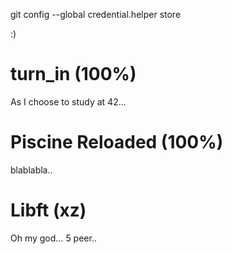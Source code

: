 
git config --global credential.helper store

:)

# turn_in (100%)
As I choose to study at 42...
# Piscine Reloaded (100%)
blablabla..
# Libft (xz)
Oh my god... 5 peer..

